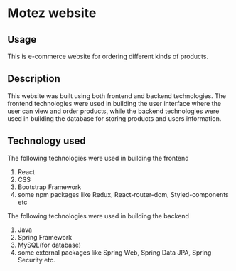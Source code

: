 #  Motez website

## Usage
This is e-commerce website for ordering different kinds of products.

## Description

This website was built using both frontend and backend technologies. The frontend technologies were used in building the user interface where the user can view and order products, while the backend technologies were used in building the database for storing products and users information.

## Technology used

The following technologies were used in building the frontend
1. React
2. CSS
3. Bootstrap Framework
4. some npm packages like Redux, React-router-dom, Styled-components etc

The following technologies were used in building the backend
1. Java
2. Spring Framework
3. MySQL(for database)
4. some external packages like Spring Web, Spring Data JPA, Spring Security etc.   
   